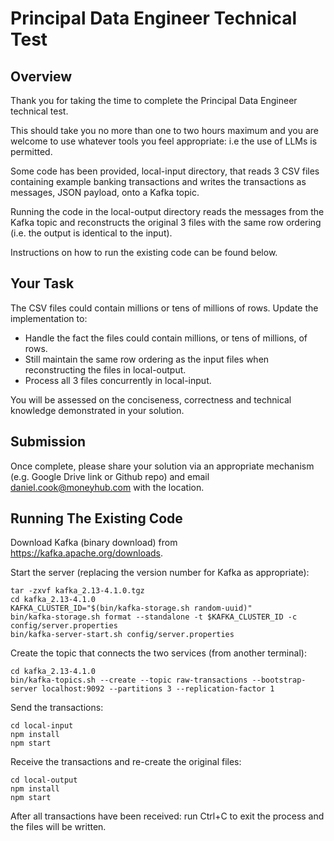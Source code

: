 # Principal Data Engineer Technical Test

## Overview

Thank you for taking the time to complete the Principal Data Engineer technical test.  

This should take you no more than one to two hours maximum and you are welcome to use whatever tools you feel appropriate: i.e the use of LLMs is permitted.

Some code has been provided, local-input directory, that reads 3 CSV files containing example banking transactions and writes the transactions as messages, JSON payload, onto a Kafka topic.

Running the code in the local-output directory reads the messages from the Kafka topic and reconstructs the original 3 files with the same row ordering (i.e. the output is identical to the input).

Instructions on how to run the existing code can be found below.

## Your Task

The CSV files could contain millions or tens of millions of rows.  Update the implementation to:

* Handle the fact the files could contain millions, or tens of millions, of rows.
* Still maintain the same row ordering as the input files when reconstructing the files in local-output.
* Process all 3 files concurrently in local-input.

You will be assessed on the conciseness, correctness and technical knowledge demonstrated in your solution.

## Submission

Once complete, please share your solution via an appropriate mechanism (e.g. Google Drive link or Github repo) and email daniel.cook@moneyhub.com with the location.

## Running The Existing Code

Download Kafka (binary download) from https://kafka.apache.org/downloads.

Start the server (replacing the version number for Kafka as appropriate):

```
tar -zxvf kafka_2.13-4.1.0.tgz
cd kafka_2.13-4.1.0
KAFKA_CLUSTER_ID="$(bin/kafka-storage.sh random-uuid)"
bin/kafka-storage.sh format --standalone -t $KAFKA_CLUSTER_ID -c config/server.properties
bin/kafka-server-start.sh config/server.properties
```

Create the topic that connects the two services (from another terminal):

```
cd kafka_2.13-4.1.0
bin/kafka-topics.sh --create --topic raw-transactions --bootstrap-server localhost:9092 --partitions 3 --replication-factor 1
```

Send the transactions:

```
cd local-input
npm install
npm start
```

Receive the transactions and re-create the original files:

```
cd local-output
npm install
npm start
```

After all transactions have been received: run Ctrl+C to exit the process and the files will be written.
